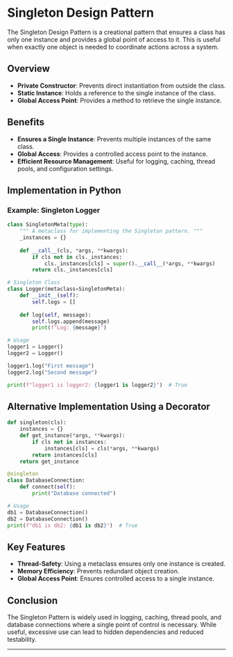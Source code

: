 # Singleton Design Pattern

The Singleton Design Pattern is a creational pattern that ensures a class has only one instance and provides a global point of access to it. This is useful when exactly one object is needed to coordinate actions across a system.

## Overview
- **Private Constructor**: Prevents direct instantiation from outside the class.
- **Static Instance**: Holds a reference to the single instance of the class.
- **Global Access Point**: Provides a method to retrieve the single instance.

## Benefits
- **Ensures a Single Instance**: Prevents multiple instances of the same class.
- **Global Access**: Provides a controlled access point to the instance.
- **Efficient Resource Management**: Useful for logging, caching, thread pools, and configuration settings.

## Implementation in Python

### Example: Singleton Logger
```python
class SingletonMeta(type):
    """ A metaclass for implementing the Singleton pattern. """
    _instances = {}
    
    def __call__(cls, *args, **kwargs):
        if cls not in cls._instances:
            cls._instances[cls] = super().__call__(*args, **kwargs)
        return cls._instances[cls]

# Singleton Class
class Logger(metaclass=SingletonMeta):
    def __init__(self):
        self.logs = []
    
    def log(self, message):
        self.logs.append(message)
        print(f"Log: {message}")

# Usage
logger1 = Logger()
logger2 = Logger()

logger1.log("First message")
logger2.log("Second message")

print(f"logger1 is logger2: {logger1 is logger2}")  # True
```

## Alternative Implementation Using a Decorator
```python
def singleton(cls):
    instances = {}
    def get_instance(*args, **kwargs):
        if cls not in instances:
            instances[cls] = cls(*args, **kwargs)
        return instances[cls]
    return get_instance

@singleton
class DatabaseConnection:
    def connect(self):
        print("Database connected")

# Usage
db1 = DatabaseConnection()
db2 = DatabaseConnection()
print(f"db1 is db2: {db1 is db2}")  # True
```

## Key Features
- **Thread-Safety**: Using a metaclass ensures only one instance is created.
- **Memory Efficiency**: Prevents redundant object creation.
- **Global Access Point**: Ensures controlled access to a single instance.

## Conclusion
The Singleton Pattern is widely used in logging, caching, thread pools, and database connections where a single point of control is necessary. While useful, excessive use can lead to hidden dependencies and reduced testability.

---
